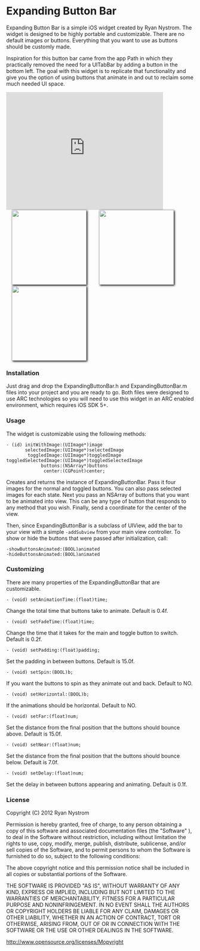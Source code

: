 Expanding Button Bar
=========

Expanding Button Bar is a simple iOS widget created by Ryan Nystrom. The widget is designed to be highly portable and customizable. There are no default images or buttons. Everything that you want to use as buttons should be customly made.

Inspiration for this button bar came from the app Path in which they practically removed the need for a UITabBar by adding a button in the bottom left. The goal with this widget is to replicate that functionality and give you the option of using buttons that animate in and out to reclaim some much needed UI space.

<iframe width="420" height="315" src="http://www.youtube.com/embed/zOimiztCycY" frameborder="0" allowfullscreen></iframe>

<img src="https://github.com/rnystrom/ExpandingButtonBar/raw/master/images/base.png" width="200" style="box-shadow: 2px 2px 5px #000; margin: 0 15px;" />
<img src="https://github.com/rnystrom/ExpandingButtonBar/raw/master/images/expanded.png" width="200" style="box-shadow: 2px 2px 5px #000; margin: 0 15px;" />
<img src="https://github.com/rnystrom/ExpandingButtonBar/raw/master/images/table.png" width="200" style="box-shadow: 2px 2px 5px #000; margin: 0 15px;" />

### Installation

Just drag and drop the ExpandingButtonBar.h and ExpandingButtonBar.m files into your project and you are ready to go. Both files were designed to use ARC technologies so you will need to use this widget in an ARC enabled environment, which requires iOS SDK 5+.

### Usage

The widget is customizable using the following methods:

    - (id) initWithImage:(UIImage*)image 
           selectedImage:(UIImage*)selectedImage 
            toggledImage:(UIImage*)toggledImage 
    toggledSelectedImage:(UIImage*)toggledSelectedImage 
                 buttons:(NSArray*)buttons 
                  center:(CGPoint)center;

Creates and returns the instance of ExpandingButtonBar. Pass it four images for the normal and toggled buttons. You can also pass selected images for each state. Next you pass an NSArray of buttons that you want to be animated into view. This can be any type of button that responds to any method that you wish. Finally, send a coordinate for the center of the view.

Then, since ExpandingButtonBar is a subclass of UIView, add the bar to your view with a simple <code>-addSubview</code> from your main view controller. To show or hide the buttons that were passed after initialization, call:

    -showButtonsAnimated:(BOOL)animated
    -hideButtonsAnimated:(BOOL)animated

### Customizing

There are many properties of the ExpandingButtonBar that are customizable. 

    - (void) setAnimationTime:(float)time;

Change the total time that buttons take to animate. Default is 0.4f.

    - (void) setFadeTime:(float)time;

Change the time that it takes for the main and toggle button to switch. Default is 0.2f.

    - (void) setPadding:(float)padding;

Set the padding in between buttons. Default is 15.0f.

    - (void) setSpin:(BOOL)b;

If you want the buttons to spin as they animate out and back. Default to NO.

    - (void) setHorizontal:(BOOL)b;

If the animations should be horizontal. Default to NO.

    - (void) setFar:(float)num;

Set the distance from the final position that the buttons should bounce above. Default is 15.0f.

    - (void) setNear:(float)num;

Set the distance from the final position that the buttons should bounce below. Default is 7.0f.

    - (void) setDelay:(float)num;

Set the delay in between buttons appearing and animating. Default is 0.1f.

### License

Copyright (C) 2012 Ryan Nystrom

Permission is hereby granted, free of charge, to any person obtaining a copy of this software and associated documentation files (the "Software" ), to deal in the Software without restriction, including without limitation the rights to use, copy, modify, merge, publish, distribute, sublicense, and/or sell copies of the Software, and to permit persons to whom the Software is furnished to do so, subject to the following conditions:

The above copyright notice and this permission notice shall be included in all copies or substantial portions of the Software.

THE SOFTWARE IS PROVIDED "AS IS", WITHOUT WARRANTY OF ANY KIND, EXPRESS OR IMPLIED, INCLUDING BUT NOT LIMITED TO THE WARRANTIES OF MERCHANTABILITY, FITNESS FOR A PARTICULAR PURPOSE AND NONINFRINGEMENT. IN NO EVENT SHALL THE AUTHORS OR COPYRIGHT HOLDERS BE LIABLE FOR ANY CLAIM, DAMAGES OR OTHER LIABILITY, WHETHER IN AN ACTION OF CONTRACT, TORT OR OTHERWISE, ARISING FROM, OUT OF OR IN CONNECTION WITH THE SOFTWARE OR THE USE OR OTHER DEALINGS IN THE SOFTWARE.

http://www.opensource.org/licenses/Mopyright
